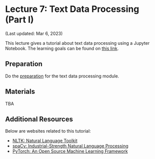 # Lecture 7: Text Data Processing (Part I)

(Last updated: Mar 6, 2023)

This lecture gives a tutorial about text data processing using a Jupyter Notebook. The learning goals can be found on [this link](../modules/text-data-module/overview-text-data).

## Preparation

Do the [preparation](../modules/text-data-module/preparation-text-data) for the text data processing module.

## Materials

TBA

## Additional Resources

Below are websites related to this tutorial:
- [NLTK: Natural Language Toolkit](https://www.nltk.org/)
- [spaCy: Industrial-Strength Natural Language Processing](https://spacy.io/)
- [PyTorch: An Open Source Machine Learning Framework](https://pytorch.org/)
